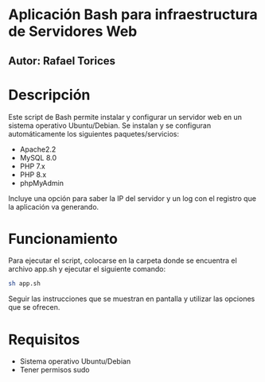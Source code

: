 # Aplicación Bash para infraestructura de Servidores Web
## Autor: Rafael Torices

# Descripción
Este script de Bash permite instalar y configurar un servidor web en un sistema operativo Ubuntu/Debian.
Se instalan y se configuran automáticamente los siguientes paquetes/servicios:

- Apache2.2
- MySQL 8.0
- PHP 7.x
- PHP 8.x
- phpMyAdmin

Incluye una opción para saber la IP del servidor y un log con el registro que la aplicación va generando.

# Funcionamiento

Para ejecutar el script, colocarse en la carpeta donde se encuentra el archivo app.sh y ejecutar el siguiente comando:

```bash
sh app.sh
```
Seguir las instrucciones que se muestran en pantalla y utilizar las opciones que se ofrecen.

# Requisitos

- Sistema operativo Ubuntu/Debian
- Tener permisos sudo
